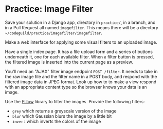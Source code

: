 # Practice: Image Filter

Save your solution in a Django app, directory in `practice/`, in a branch, and in a Pull Request all named `imagefilter`.
This means there will be a directory `~/codeguild/practice/imagefilter/imagefilter`.

Make a web interface for applying some visual filters to an uploaded image.

Have a single index page.
It has a file upload form and a series of buttons underneath it, one for each available filter.
When a filter button is pressed, the filtered image is inserted into the current page as a preview.

You'll need an "AJAX" filter image endpoint `POST /filter`.
It needs to take in the raw image file and the filter name in a POST body, and respond with the filtered image data in JPEG format.
Look up how to to make a view respond with an appropriate content type so the browser knows your data is an image.

Use the [Pillow](http://pillow.readthedocs.io/en/3.3.x/index.html) library to filter the images.
Provide the following filters:

* `grey` which returns a greyscale version of the image
* `blur` which Gaussian blurs the image by a little bit
* `invert` which inverts the colors of the image
